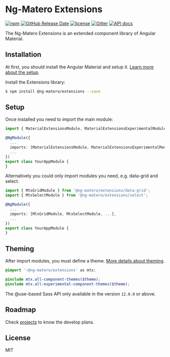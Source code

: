 # Ng-Matero Extensions

[![npm](https://img.shields.io/npm/v/@ng-matero/extensions.svg)](https://www.npmjs.com/package/@ng-matero/extensions)
[![GitHub Release Date](https://img.shields.io/github/release-date/ng-matero/extensions)](https://github.com/ng-matero/extensions/releases)
[![license](https://img.shields.io/github/license/mashape/apistatus.svg)](https://github.com/ng-matero/extensions/blob/dev/LICENSE)
[![Gitter](https://img.shields.io/gitter/room/ng-matero/extensions.svg)](https://gitter.im/matero-io/extensions)
[![API docs](https://img.shields.io/badge/API%20docs-gitbook-red)](https://nzbin.gitbook.io/material-extensions/)

The Ng-Matero Extensions is an extended component library of Angular Material.

## Installation

At first, you should install the Angular Material and setup it. [Learn more about the setup](https://material.angular.io/guide/getting-started).

Install the Extensions library:

```bash
$ npm install @ng-matero/extensions --save
```

## Setup

Once installed you need to import the main module:

```ts
import { MaterialExtensionsModule, MaterialExtensionsExperimentalModule } from '@ng-matero/extensions';

@NgModule({
  ...
  imports: [MaterialExtensionsModule, MaterialExtensionsExperimentalModule, ...],
  ...
})
export class YourAppModule {
}
```

Alternatively you could only import modules you need, e.g. data-grid and select.

```ts
import { MtxGridModule } from '@ng-matero/extensions/data-grid';
import { MtxSelectModule } from '@ng-matero/extensions/select';

@NgModule({
  ...
  imports: [MtxGridModule, MtxSelectModule, ...],
  ...
})
export class YourAppModule {
}
```

## Theming

After import modules, you must define a theme. [More details about theming](https://material.angular.io/guide/theming).

```scss
@import '~@ng-matero/extensions' as mtx;

@include mtx.all-component-themes($theme);
@include mtx.all-experimental-component-themes($theme);
```

The @use-based Sass API only available in the version `12.0.0` or above.

## Roadmap

Check [projects](https://github.com/ng-matero/extensions/projects) to know the develop plans.

## License

MIT
